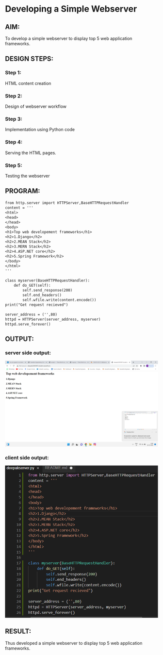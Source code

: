 # Developing a Simple Webserver
## AIM:
To develop a simple webserver to  display top 5 web application frameworks.

## DESIGN STEPS:
### Step 1: 
HTML content creation
### Step 2:
Design of webserver workflow
### Step 3:
Implementation using Python code
### Step 4:
Serving the HTML pages.
### Step 5:
Testing the webserver

## PROGRAM:
~~~
from http.server import HTTPServer,BaseHTTPRequestHandler
content = '''
<html>
<head>
</head>
<body>
<h1>Top web developement frameworks</h1>
<h2>1.Django</h2>
<h2>2.MEAN Stack</h2>
<h2>3.MERN Stack</h2>
<h2>4.ASP.NET core</h2>
<h2>5.Spring Framework</h2>
</body>
</html>
'''

class myserver(BaseHTTPRequestHandler):
    def do_GET(self): 
        self.send_response(200)
        self.end_headers()
        self.wfile.write(content.encode())
print("Get request recieved")

server_address = ('',80)
httpd = HTTPServer(server_address, myserver)
httpd.serve_forever()
~~~
## OUTPUT:

### server side output:
![Serverside](./images/serverside.png)
### client side output:
![Clientside](./images/clientside.png)
## RESULT:
Thus developed a simple webserver to  display top 5 web application frameworks.

